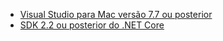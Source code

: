 * [Visual Studio para Mac versão 7.7 ou posterior](https://visualstudio.microsoft.com/downloads/)
* [SDK 2.2 ou posterior do .NET Core](https://www.microsoft.com/net/download/all)